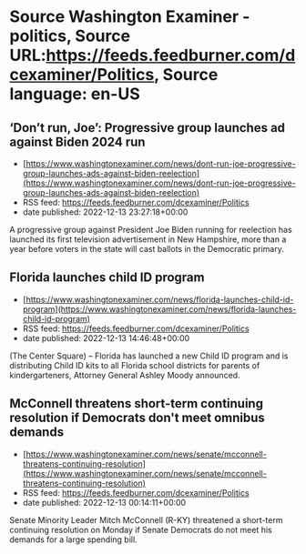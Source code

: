 # Source Washington Examiner - politics, Source URL:https://feeds.feedburner.com/dcexaminer/Politics, Source language: en-US

## ‘Don’t run, Joe’: Progressive group launches ad against Biden 2024 run
 - [https://www.washingtonexaminer.com/news/dont-run-joe-progressive-group-launches-ads-against-biden-reelection](https://www.washingtonexaminer.com/news/dont-run-joe-progressive-group-launches-ads-against-biden-reelection)
 - RSS feed: https://feeds.feedburner.com/dcexaminer/Politics
 - date published: 2022-12-13 23:27:18+00:00

A progressive group against President Joe Biden running for reelection has launched its first television advertisement in New Hampshire, more than a year before voters in the state will cast ballots in the Democratic primary.

## Florida launches child ID program
 - [https://www.washingtonexaminer.com/news/florida-launches-child-id-program](https://www.washingtonexaminer.com/news/florida-launches-child-id-program)
 - RSS feed: https://feeds.feedburner.com/dcexaminer/Politics
 - date published: 2022-12-13 14:46:48+00:00

(The Center Square) – Florida has launched a new Child ID program and is distributing Child ID kits to all Florida school districts for parents of kindergarteners, Attorney General Ashley Moody announced.

## McConnell threatens short-term continuing resolution if Democrats don't meet omnibus demands
 - [https://www.washingtonexaminer.com/news/senate/mcconnell-threatens-continuing-resolution](https://www.washingtonexaminer.com/news/senate/mcconnell-threatens-continuing-resolution)
 - RSS feed: https://feeds.feedburner.com/dcexaminer/Politics
 - date published: 2022-12-13 00:14:11+00:00

Senate Minority Leader Mitch McConnell (R-KY) threatened a short-term continuing resolution on Monday if Senate Democrats do not meet his demands for a large spending bill.
